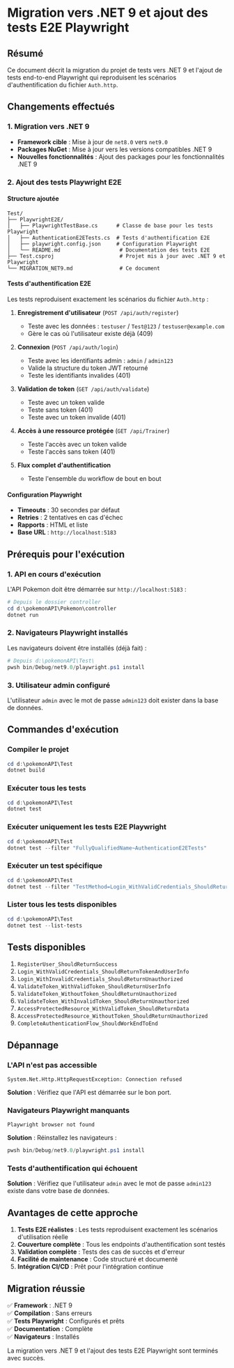 # Migration vers .NET 9 et ajout des tests E2E Playwright

## Résumé

Ce document décrit la migration du projet de tests vers .NET 9 et l'ajout de tests end-to-end Playwright qui reproduisent les scénarios d'authentification du fichier `Auth.http`.

## Changements effectués

### 1. Migration vers .NET 9

- **Framework cible** : Mise à jour de `net8.0` vers `net9.0`
- **Packages NuGet** : Mise à jour vers les versions compatibles .NET 9
- **Nouvelles fonctionnalités** : Ajout des packages pour les fonctionnalités .NET 9

### 2. Ajout des tests Playwright E2E

#### Structure ajoutée

```
Test/
├── PlaywrightE2E/
│   ├── PlaywrightTestBase.cs      # Classe de base pour les tests Playwright
│   ├── AuthenticationE2ETests.cs  # Tests d'authentification E2E
│   ├── playwright.config.json     # Configuration Playwright
│   └── README.md                   # Documentation des tests E2E
├── Test.csproj                     # Projet mis à jour avec .NET 9 et Playwright
└── MIGRATION_NET9.md               # Ce document
```

#### Tests d'authentification E2E

Les tests reproduisent exactement les scénarios du fichier `Auth.http` :

1. **Enregistrement d'utilisateur** (`POST /api/auth/register`)
   - Teste avec les données : `testuser` / `Test@123` / `testuser@example.com`
   - Gère le cas où l'utilisateur existe déjà (409)

2. **Connexion** (`POST /api/auth/login`)
   - Teste avec les identifiants admin : `admin` / `admin123`
   - Valide la structure du token JWT retourné
   - Teste les identifiants invalides (401)

3. **Validation de token** (`GET /api/auth/validate`)
   - Teste avec un token valide
   - Teste sans token (401)
   - Teste avec un token invalide (401)

4. **Accès à une ressource protégée** (`GET /api/Trainer`)
   - Teste l'accès avec un token valide
   - Teste l'accès sans token (401)

5. **Flux complet d'authentification**
   - Teste l'ensemble du workflow de bout en bout

#### Configuration Playwright

- **Timeouts** : 30 secondes par défaut
- **Retries** : 2 tentatives en cas d'échec
- **Rapports** : HTML et liste
- **Base URL** : `http://localhost:5183`

## Prérequis pour l'exécution

### 1. API en cours d'exécution

L'API Pokemon doit être démarrée sur `http://localhost:5183` :

```powershell
# Depuis le dossier controller
cd d:\pokemonAPI\Pokemon\controller
dotnet run
```

### 2. Navigateurs Playwright installés

Les navigateurs doivent être installés (déjà fait) :

```powershell
# Depuis d:\pokemonAPI\Test\
pwsh bin/Debug/net9.0/playwright.ps1 install
```

### 3. Utilisateur admin configuré

L'utilisateur `admin` avec le mot de passe `admin123` doit exister dans la base de données.

## Commandes d'exécution

### Compiler le projet

```powershell
cd d:\pokemonAPI\Test
dotnet build
```

### Exécuter tous les tests

```powershell
cd d:\pokemonAPI\Test
dotnet test
```

### Exécuter uniquement les tests E2E Playwright

```powershell
cd d:\pokemonAPI\Test
dotnet test --filter "FullyQualifiedName~AuthenticationE2ETests"
```

### Exécuter un test spécifique

```powershell
cd d:\pokemonAPI\Test
dotnet test --filter "TestMethod=Login_WithValidCredentials_ShouldReturnTokenAndUserInfo"
```

### Lister tous les tests disponibles

```powershell
cd d:\pokemonAPI\Test
dotnet test --list-tests
```

## Tests disponibles

1. `RegisterUser_ShouldReturnSuccess`
2. `Login_WithValidCredentials_ShouldReturnTokenAndUserInfo`
3. `Login_WithInvalidCredentials_ShouldReturnUnauthorized`
4. `ValidateToken_WithValidToken_ShouldReturnUserInfo`
5. `ValidateToken_WithoutToken_ShouldReturnUnauthorized`
6. `ValidateToken_WithInvalidToken_ShouldReturnUnauthorized`
7. `AccessProtectedResource_WithValidToken_ShouldReturnData`
8. `AccessProtectedResource_WithoutToken_ShouldReturnUnauthorized`
9. `CompleteAuthenticationFlow_ShouldWorkEndToEnd`

## Dépannage

### L'API n'est pas accessible

```
System.Net.Http.HttpRequestException: Connection refused
```

**Solution** : Vérifiez que l'API est démarrée sur le bon port.

### Navigateurs Playwright manquants

```
Playwright browser not found
```

**Solution** : Réinstallez les navigateurs :
```powershell
pwsh bin/Debug/net9.0/playwright.ps1 install
```

### Tests d'authentification qui échouent

**Solution** : Vérifiez que l'utilisateur `admin` avec le mot de passe `admin123` existe dans votre base de données.

## Avantages de cette approche

1. **Tests E2E réalistes** : Les tests reproduisent exactement les scénarios d'utilisation réelle
2. **Couverture complète** : Tous les endpoints d'authentification sont testés
3. **Validation complète** : Tests des cas de succès et d'erreur
4. **Facilité de maintenance** : Code structuré et documenté
5. **Intégration CI/CD** : Prêt pour l'intégration continue

## Migration réussie

✅ **Framework** : .NET 9  
✅ **Compilation** : Sans erreurs  
✅ **Tests Playwright** : Configurés et prêts  
✅ **Documentation** : Complète  
✅ **Navigateurs** : Installés  

La migration vers .NET 9 et l'ajout des tests E2E Playwright sont terminés avec succès.
